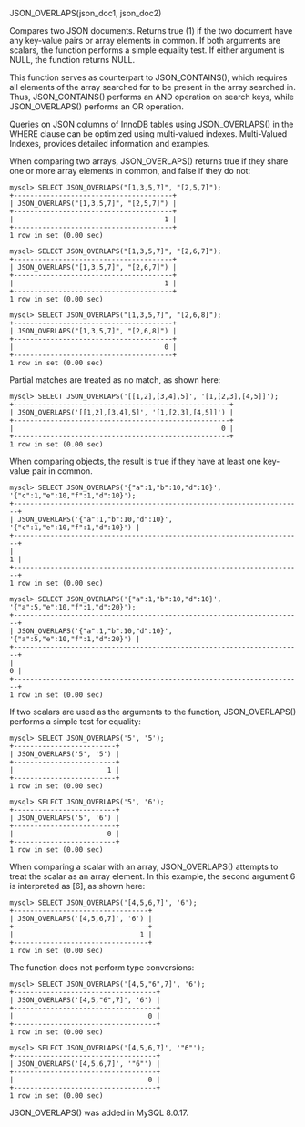 JSON_OVERLAPS(json_doc1, json_doc2)

Compares two JSON documents. Returns true (1) if the two document have any key-value pairs or array elements in common. If both arguments are scalars, the function performs a simple equality test. If either argument is NULL, the function returns NULL.

This function serves as counterpart to JSON_CONTAINS(), which requires all elements of the array searched for to be present in the array searched in. Thus, JSON_CONTAINS() performs an AND operation on search keys, while JSON_OVERLAPS() performs an OR operation.

Queries on JSON columns of InnoDB tables using JSON_OVERLAPS() in the WHERE clause can be optimized using multi-valued indexes. Multi-Valued Indexes, provides detailed information and examples.

When comparing two arrays, JSON_OVERLAPS() returns true if they share one or more array elements in common, and false if they do not:

```
mysql> SELECT JSON_OVERLAPS("[1,3,5,7]", "[2,5,7]");
+---------------------------------------+
| JSON_OVERLAPS("[1,3,5,7]", "[2,5,7]") |
+---------------------------------------+
|                                     1 |
+---------------------------------------+
1 row in set (0.00 sec)

mysql> SELECT JSON_OVERLAPS("[1,3,5,7]", "[2,6,7]");
+---------------------------------------+
| JSON_OVERLAPS("[1,3,5,7]", "[2,6,7]") |
+---------------------------------------+
|                                     1 |
+---------------------------------------+
1 row in set (0.00 sec)

mysql> SELECT JSON_OVERLAPS("[1,3,5,7]", "[2,6,8]");
+---------------------------------------+
| JSON_OVERLAPS("[1,3,5,7]", "[2,6,8]") |
+---------------------------------------+
|                                     0 |
+---------------------------------------+
1 row in set (0.00 sec)
```

Partial matches are treated as no match, as shown here:

```
mysql> SELECT JSON_OVERLAPS('[[1,2],[3,4],5]', '[1,[2,3],[4,5]]');
+-----------------------------------------------------+
| JSON_OVERLAPS('[[1,2],[3,4],5]', '[1,[2,3],[4,5]]') |
+-----------------------------------------------------+
|                                                   0 |
+-----------------------------------------------------+
1 row in set (0.00 sec)
```

When comparing objects, the result is true if they have at least one key-value pair in common.

```
mysql> SELECT JSON_OVERLAPS('{"a":1,"b":10,"d":10}', '{"c":1,"e":10,"f":1,"d":10}');
+-----------------------------------------------------------------------+
| JSON_OVERLAPS('{"a":1,"b":10,"d":10}', '{"c":1,"e":10,"f":1,"d":10}') |
+-----------------------------------------------------------------------+
|                                                                     1 |
+-----------------------------------------------------------------------+
1 row in set (0.00 sec)

mysql> SELECT JSON_OVERLAPS('{"a":1,"b":10,"d":10}', '{"a":5,"e":10,"f":1,"d":20}');
+-----------------------------------------------------------------------+
| JSON_OVERLAPS('{"a":1,"b":10,"d":10}', '{"a":5,"e":10,"f":1,"d":20}') |
+-----------------------------------------------------------------------+
|                                                                     0 |
+-----------------------------------------------------------------------+
1 row in set (0.00 sec)
```

If two scalars are used as the arguments to the function, JSON_OVERLAPS() performs a simple test for equality:

```
mysql> SELECT JSON_OVERLAPS('5', '5');
+-------------------------+
| JSON_OVERLAPS('5', '5') |
+-------------------------+
|                       1 |
+-------------------------+
1 row in set (0.00 sec)

mysql> SELECT JSON_OVERLAPS('5', '6');
+-------------------------+
| JSON_OVERLAPS('5', '6') |
+-------------------------+
|                       0 |
+-------------------------+
1 row in set (0.00 sec)
```

When comparing a scalar with an array, JSON_OVERLAPS() attempts to treat the scalar as an array element. In this example, the second argument 6 is interpreted as [6], as shown here:

```
mysql> SELECT JSON_OVERLAPS('[4,5,6,7]', '6');
+---------------------------------+
| JSON_OVERLAPS('[4,5,6,7]', '6') |
+---------------------------------+
|                               1 |
+---------------------------------+
1 row in set (0.00 sec)
```

The function does not perform type conversions:

```
mysql> SELECT JSON_OVERLAPS('[4,5,"6",7]', '6');
+-----------------------------------+
| JSON_OVERLAPS('[4,5,"6",7]', '6') |
+-----------------------------------+
|                                 0 |
+-----------------------------------+
1 row in set (0.00 sec)

mysql> SELECT JSON_OVERLAPS('[4,5,6,7]', '"6"');
+-----------------------------------+
| JSON_OVERLAPS('[4,5,6,7]', '"6"') |
+-----------------------------------+
|                                 0 |
+-----------------------------------+
1 row in set (0.00 sec)
```

JSON_OVERLAPS() was added in MySQL 8.0.17.


